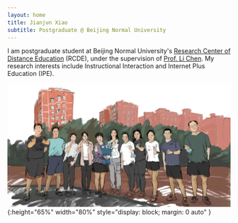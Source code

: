 ```yaml
---
layout: home
title: Jianjun Xiao
subtitle: Postgraduate @ Beijing Normal University
---
```


I am postgraduate student at Beijing Normal University's [Research Center of Distance Education](https://rcde.bnu.edu.cn/) (RCDE), under the supervision of [Prof. Li Chen](https://fe.bnu.edu.cn/pc/cms1info/resume/51/94). My research interests include Instructional Interaction and Internet Plus Education (IPE).

![TheClimbers202009](/assets/img/photos/TheClimbers-202009.png "TheClimbers202009"){:height="65%" width="80%" style="display: block; margin: 0 auto" }





<!-- <script type="text/javascript" id="clustrmaps" src="//clustrmaps.com/map_v2.js?d=AH8eVtgCfiPuvsbrYIjSemGUlWIjlwHxIamb405BrEc&cl=ffffff&w=a"></script> -->
<!-- <script type="text/javascript" id="clstr_globe" src="//clustrmaps.com/globe.js?d=AH8eVtgCfiPuvsbrYIjSemGUlWIjlwHxIamb405BrEc"></script> -->
